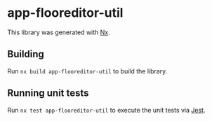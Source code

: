 # app-flooreditor-util

This library was generated with [Nx](https://nx.dev).

## Building

Run `nx build app-flooreditor-util` to build the library.

## Running unit tests

Run `nx test app-flooreditor-util` to execute the unit tests via [Jest](https://jestjs.io).
